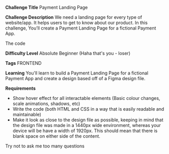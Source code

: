 **Challenge Title**
Payment Landing Page

**Challenge Description**
We need a landing page for every type of website/app. It helps users to get to know about our product. In this challenge, You’ll create a Payment Landing Page for a fictional Payment App.

The code

**Difficulty Level**
Absolute Beginner (Haha that's you - loser)

**Tags**
FRONTEND

**Learning**
You'll learn to build a Payment Landing Page for a fictional Payment App and create a design based off of a Figma design file.

**Requirements**

- Show hover effect for all interactable elements (Basic colour changes, scale animations, shadows, etc)
- Write the code (both HTML and CSS in a way that is easily readable and maintainable)
- Make it look as close to the design file as possible, keeping in mind that the design file was made in a 1440px wide environment, whereas your device will be have a width of 1920px. This should mean that there is blank space on either side of the content.

Try not to ask me too many questions
